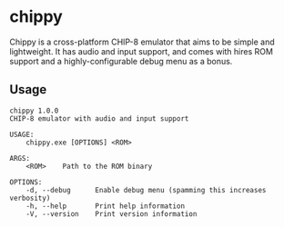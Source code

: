 # chippy

Chippy is a cross-platform CHIP-8 emulator that aims to be simple and lightweight. It has audio and input support, and comes with hires ROM support and a highly-configurable debug menu as a bonus.

## Usage

```
chippy 1.0.0
CHIP-8 emulator with audio and input support

USAGE:
    chippy.exe [OPTIONS] <ROM>

ARGS:
    <ROM>    Path to the ROM binary

OPTIONS:
    -d, --debug      Enable debug menu (spamming this increases verbosity)
    -h, --help       Print help information
    -V, --version    Print version information
```
